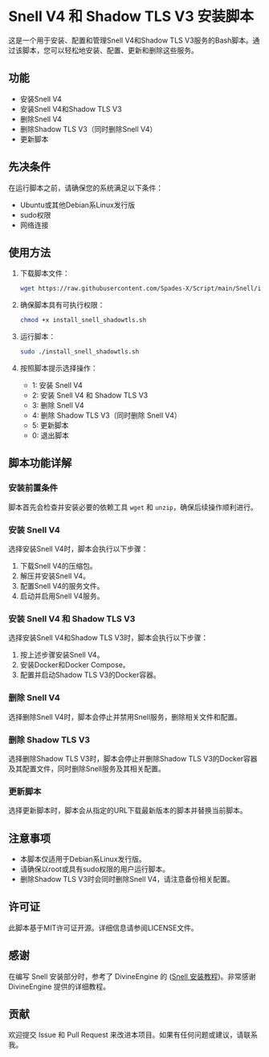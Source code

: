 # Snell V4 和 Shadow TLS V3 安装脚本

这是一个用于安装、配置和管理Snell V4和Shadow TLS V3服务的Bash脚本。通过该脚本，您可以轻松地安装、配置、更新和删除这些服务。

## 功能

- 安装Snell V4
- 安装Snell V4和Shadow TLS V3
- 删除Snell V4
- 删除Shadow TLS V3（同时删除Snell V4）
- 更新脚本

## 先决条件

在运行脚本之前，请确保您的系统满足以下条件：

- Ubuntu或其他Debian系Linux发行版
- sudo权限
- 网络连接

## 使用方法

1. 下载脚本文件：

    ```sh
   wget https://raw.githubusercontent.com/Spades-X/Script/main/Snell/install_snell_shadowtls.sh
    ```

2. 确保脚本具有可执行权限：

    ```sh
    chmod +x install_snell_shadowtls.sh
    ```

3. 运行脚本：

    ```sh
    sudo ./install_snell_shadowtls.sh
    ```

4. 按照脚本提示选择操作：

    - 1: 安装 Snell V4
    - 2: 安装 Snell V4 和 Shadow TLS V3
    - 3: 删除 Snell V4
    - 4: 删除 Shadow TLS V3（同时删除 Snell V4）
    - 5: 更新脚本
    - 0: 退出脚本

## 脚本功能详解

### 安装前置条件

脚本首先会检查并安装必要的依赖工具 `wget` 和 `unzip`，确保后续操作顺利进行。

### 安装 Snell V4

选择安装Snell V4时，脚本会执行以下步骤：

1. 下载Snell V4的压缩包。
2. 解压并安装Snell V4。
3. 配置Snell V4的服务文件。
4. 启动并启用Snell V4服务。

### 安装 Snell V4 和 Shadow TLS V3

选择安装Snell V4和Shadow TLS V3时，脚本会执行以下步骤：

1. 按上述步骤安装Snell V4。
2. 安装Docker和Docker Compose。
3. 配置并启动Shadow TLS V3的Docker容器。

### 删除 Snell V4

选择删除Snell V4时，脚本会停止并禁用Snell服务，删除相关文件和配置。

### 删除 Shadow TLS V3

选择删除Shadow TLS V3时，脚本会停止并删除Shadow TLS V3的Docker容器及其配置文件，同时删除Snell服务及其相关配置。

### 更新脚本

选择更新脚本时，脚本会从指定的URL下载最新版本的脚本并替换当前脚本。

## 注意事项

- 本脚本仅适用于Debian系Linux发行版。
- 请确保以root或具有sudo权限的用户运行脚本。
- 删除Shadow TLS V3时会同时删除Snell V4，请注意备份相关配置。

## 许可证

此脚本基于MIT许可证开源。详细信息请参阅LICENSE文件。

## 感谢
在编写 Snell 安装部分时，参考了 DivineEngine 的 ([Snell 安装教程](https://divineengine.net/article/deploying-a-snell-server/))。非常感谢 DivineEngine 提供的详细教程。

## 贡献
欢迎提交 Issue 和 Pull Request 来改进本项目。如果有任何问题或建议，请联系我。
